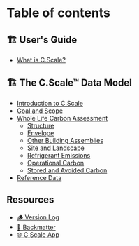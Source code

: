 # Table of contents

## 🏗️ User's Guide

* [What is C.Scale?](README.md)

## 🏗️ The C.Scale™ Data Model

* [Introduction to C.Scale](<README (2).md>)
* [Goal and Scope](<README (1).md>)
* [Whole Life Carbon Assessment](the-c.scale-tm-data-model/embodied-carbon/README.md)
  * [Structure](the-c.scale-tm-data-model/embodied-carbon/structure.md)
  * [Envelope](the-c.scale-tm-data-model/embodied-carbon/envelope.md)
  * [Other Building Assemblies](the-c.scale-tm-data-model/embodied-carbon/other-building-assemblies.md)
  * [Site and Landscape](the-c.scale-tm-data-model/embodied-carbon/site-and-landscape.md)
  * [Refrigerant Emissions](the-c.scale-tm-data-model/embodied-carbon/refrigerant-emissions.md)
  * [Operational Carbon](the-c.scale-tm-data-model/embodied-carbon/operational-carbon.md)
  * [Stored and Avoided Carbon](the-c.scale-tm-data-model/embodied-carbon/stored-avoided-carbon.md)
* [Reference Data](the-c.scale-tm-data-model/reference-data.md)

## Resources

* [🪵 Version Log](resources/version-log.md)
* [📃 Backmatter](resources/backmatter.md)
* [🌐 C.Scale App](http://app.cscale.io)
